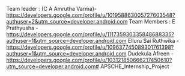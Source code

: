 Team leader : (C A Amrutha Varma)-https://developers.google.com/profile/u/101958863005727603548?authuser=2&utm_source=developer.android.com
Team Members : 
E Prathyusha -https://developers.google.com/profile/u/111735930335848688335?authuser=1&utm_source=developer.android.com
Elluru Sai Ruthwika -https://developers.google.com/profile/u/109637745089301761398?authuser=1&utm_source=developer.android.com
Dudekula Afreen - https://developers.google.com/profile/u/103121850666217450610?utm_source=developer.android.com# APSCHE_Internship_Project
